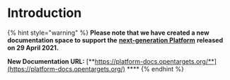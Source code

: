 # Introduction

{% hint style="warning" %}
**Please note that we have created a new documentation space to support the** [**next-generation Platform**](https://platform.opentargets.org/) **released on 29 April 2021.**

**New Documentation URL:** [**https://platform-docs.opentargets.org/**](https://platform-docs.opentargets.org/) ****
{% endhint %}

